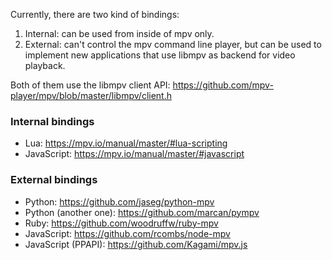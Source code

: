 Currently, there are two kind of bindings:

1. Internal: can be used from inside of mpv only.
2. External: can't control the mpv command line player, but can be used to implement new applications that use libmpv as backend for video playback.

Both of them use the libmpv client API: https://github.com/mpv-player/mpv/blob/master/libmpv/client.h

### Internal bindings

- Lua: https://mpv.io/manual/master/#lua-scripting
- JavaScript: https://mpv.io/manual/master/#javascript

### External bindings

- Python: https://github.com/jaseg/python-mpv
- Python (another one): https://github.com/marcan/pympv
- Ruby: https://github.com/woodruffw/ruby-mpv
- JavaScript: https://github.com/rcombs/node-mpv
- JavaScript (PPAPI): https://github.com/Kagami/mpv.js